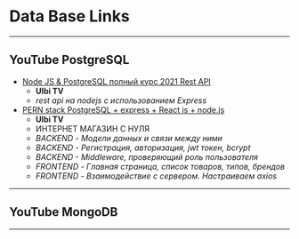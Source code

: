 # Data Base Links

- - -

## YouTube PostgreSQL

* [Node JS & PostgreSQL полный курс 2021 Rest API](https://www.youtube.com/watch?v=p3RFMEixUOE&t=206s)
  - **Ulbi TV**
  - _rest api на nodejs с использованием Express_
* [PERN stack PostgreSQL + express + React js + node.js](https://www.youtube.com/watch?v=H2GCkRF9eko)
  - **Ulbi TV**
  - ИНТЕРНЕТ МАГАЗИН С НУЛЯ
  - _BACKEND - Модели данных и связи между ними_
  - _BACKEND - Регистрация, авторизация, jwt токен, bcrypt_
  - _BACKEND - Middleware, проверяющий роль пользователя_
  - _FRONTEND - Главная страница, список товаров, типов, брендов_
  - _FRONTEND - Взаимодействие с сервером. Настраиваем axios_

- - -

## YouTube MongoDB







- - -



